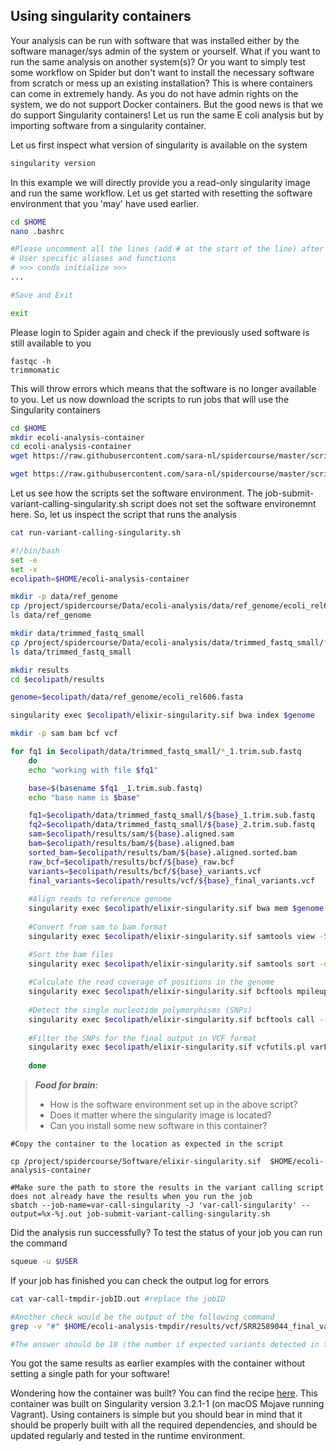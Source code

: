 ## Using singularity containers


Your analysis can be run with software that was installed either by the software manager/sys admin of the system or yourself. What if you want to run 
the same analysis on another system(s)? Or you want to simply test some workflow on Spider but don't want to install the  necessary software from scratch or mess up an existing installation? This is where
containers can come in extremely handy. As you do not have admin rights on the system, we do not support Docker containers. But the good news is that we do support Singularity containers! Let us run the same E coli analysis but by importing software from a singularity  container.

Let us first inspect what version of singularity is available on the system

```sh
singularity version
```

In this example we will directly provide you a read-only singularity image and run the same workflow. Let us get started with resetting 
the software environment that you 'may' have used earlier.

```sh
cd $HOME
nano .bashrc

#Please uncomment all the lines (add # at the start of the line) after the following line in this file (if you have any)
# User specific aliases and functions
# >>> conda initialize >>>
...

#Save and Exit

exit
```

Please login to Spider again and check if the previously used software is still available to you

```
fastqc -h
trimmomatic
```

This will throw errors which means that the software is no longer available to you. Let us now download the scripts to run jobs that will use the Singularity containers

```sh
cd $HOME
mkdir ecoli-analysis-container
cd ecoli-analysis-container
wget https://raw.githubusercontent.com/sara-nl/spidercourse/master/scripts/job-submit-variant-calling-singularity.sh

wget https://raw.githubusercontent.com/sara-nl/spidercourse/master/scripts/run-variant-calling-singularity.sh
```

Let us see how the scripts set the software environment. The job-submit-variant-calling-singularity.sh script does not set the software environemnt here. So, let us inspect the script that runs the analysis

```sh
cat run-variant-calling-singularity.sh

#!/bin/bash
set -e
set -x
ecolipath=$HOME/ecoli-analysis-container

mkdir -p data/ref_genome
cp /project/spidercourse/Data/ecoli-analysis/data/ref_genome/ecoli_rel606.fasta data/ref_genome/
ls data/ref_genome

mkdir data/trimmed_fastq_small
cp /project/spidercourse/Data/ecoli-analysis/data/trimmed_fastq_small/*fastq data/trimmed_fastq_small/
ls data/trimmed_fastq_small

mkdir results
cd $ecolipath/results

genome=$ecolipath/data/ref_genome/ecoli_rel606.fasta

singularity exec $ecolipath/elixir-singularity.sif bwa index $genome

mkdir -p sam bam bcf vcf

for fq1 in $ecolipath/data/trimmed_fastq_small/*_1.trim.sub.fastq
    do
    echo "working with file $fq1"

    base=$(basename $fq1 _1.trim.sub.fastq)
    echo "base name is $base"

    fq1=$ecolipath/data/trimmed_fastq_small/${base}_1.trim.sub.fastq
    fq2=$ecolipath/data/trimmed_fastq_small/${base}_2.trim.sub.fastq
    sam=$ecolipath/results/sam/${base}.aligned.sam
    bam=$ecolipath/results/bam/${base}.aligned.bam
    sorted_bam=$ecolipath/results/bam/${base}.aligned.sorted.bam
    raw_bcf=$ecolipath/results/bcf/${base}_raw.bcf
    variants=$ecolipath/results/bcf/${base}_variants.vcf
    final_variants=$ecolipath/results/vcf/${base}_final_variants.vcf 
    
    #Align reads to reference genome
    singularity exec $ecolipath/elixir-singularity.sif bwa mem $genome $fq1 $fq2 > $sam
    
    #Convert from sam to bam format
    singularity exec $ecolipath/elixir-singularity.sif samtools view -S -b $sam > $bam

    #Sort the bam files    
    singularity exec $ecolipath/elixir-singularity.sif samtools sort -o $sorted_bam $bam 
    
    #Calculate the read coverage of positions in the genome
    singularity exec $ecolipath/elixir-singularity.sif bcftools mpileup -O b -o $raw_bcf -f $genome $sorted_bam
    
    #Detect the single nucleotide polymorphisms (SNPs)
    singularity exec $ecolipath/elixir-singularity.sif bcftools call --ploidy 1 -m -v -o $variants $raw_bcf 
    
    #Filter the SNPs for the final output in VCF format
    singularity exec $ecolipath/elixir-singularity.sif vcfutils.pl varFilter $variants > $final_variants
   
    done
 ```

> **_Food for brain:_**
>
> * How is the software environment set up in the above script?
> * Does it matter where the singularity image is located?
> * Can you install some new software in this container? 

```
#Copy the container to the location as expected in the script

cp /project/spidercourse/Software/elixir-singularity.sif  $HOME/ecoli-analysis-container

#Make sure the path to store the results in the variant calling script does not already have the results when you run the job
sbatch --job-name=var-call-singularity -J 'var-call-singularity' --output=%x-%j.out job-submit-variant-calling-singularity.sh
```

Did the analysis run successfully? To test the status of your job you can run the command

```sh
squeue -u $USER
```

If your job has finished you can check the output log for errors

```sh
cat var-call-tmpdir-jobID.out #replace the jobID

#Another check would be the output of the following command
grep -v "#" $HOME/ecoli-analysis-tmpdir/results/vcf/SRR2589044_final_variants.vcf | wc -l

#The answer should be 10 (the number if expected variants detected in this population)
```

You got the same results as earlier examples with the container without setting a single path for your software! 

Wondering how the container was built? You can find the recipe [here](https://raw.githubusercontent.com/sara-nl/spidercourse/master/extras/singularity-recipe). This container was built on Singularity version 3.2.1-1 (on macOS Mojave running Vagrant). Using containers is simple but you should bear in mind that it should be properly built with all the required dependencies, and should be updated regularly and tested in the runtime environment. 
